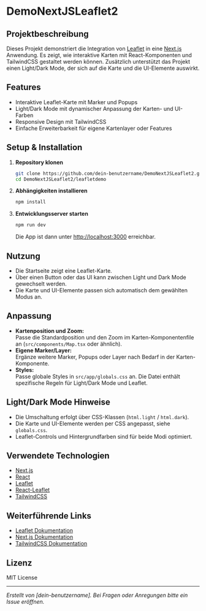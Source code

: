 # DemoNextJSLeaflet2

## Projektbeschreibung

Dieses Projekt demonstriert die Integration von [Leaflet](https://leafletjs.com/) in eine [Next.js](https://nextjs.org/) Anwendung. Es zeigt, wie interaktive Karten mit React-Komponenten und TailwindCSS gestaltet werden können. Zusätzlich unterstützt das Projekt einen Light/Dark Mode, der sich auf die Karte und die UI-Elemente auswirkt.

## Features

- Interaktive Leaflet-Karte mit Marker und Popups
- Light/Dark Mode mit dynamischer Anpassung der Karten- und UI-Farben
- Responsive Design mit TailwindCSS
- Einfache Erweiterbarkeit für eigene Kartenlayer oder Features

## Setup & Installation

1. **Repository klonen**
   ```bash
   git clone https://github.com/dein-benutzername/DemoNextJSLeaflet2.git
   cd DemoNextJSLeaflet2/leafletdemo
   ```

2. **Abhängigkeiten installieren**
   ```bash
   npm install
   ```

3. **Entwicklungsserver starten**
   ```bash
   npm run dev
   ```
   Die App ist dann unter [http://localhost:3000](http://localhost:3000) erreichbar.

## Nutzung

- Die Startseite zeigt eine Leaflet-Karte.
- Über einen Button oder das UI kann zwischen Light und Dark Mode gewechselt werden.
- Die Karte und UI-Elemente passen sich automatisch dem gewählten Modus an.

## Anpassung

- **Kartenposition und Zoom:**  
  Passe die Standardposition und den Zoom im Karten-Komponentenfile an (`src/components/Map.tsx` oder ähnlich).
- **Eigene Marker/Layer:**  
  Ergänze weitere Marker, Popups oder Layer nach Bedarf in der Karten-Komponente.
- **Styles:**  
  Passe globale Styles in `src/app/globals.css` an. Die Datei enthält spezifische Regeln für Light/Dark Mode und Leaflet.

## Light/Dark Mode Hinweise

- Die Umschaltung erfolgt über CSS-Klassen (`html.light` / `html.dark`).
- Die Karte und UI-Elemente werden per CSS angepasst, siehe `globals.css`.
- Leaflet-Controls und Hintergrundfarben sind für beide Modi optimiert.

## Verwendete Technologien

- [Next.js](https://nextjs.org/)
- [React](https://react.dev/)
- [Leaflet](https://leafletjs.com/)
- [React-Leaflet](https://react-leaflet.js.org/)
- [TailwindCSS](https://tailwindcss.com/)

## Weiterführende Links

- [Leaflet Dokumentation](https://leafletjs.com/reference.html)
- [Next.js Dokumentation](https://nextjs.org/docs)
- [TailwindCSS Dokumentation](https://tailwindcss.com/docs)

## Lizenz

MIT License

---

*Erstellt von [dein-benutzername]. Bei Fragen oder Anregungen bitte ein Issue eröffnen.*
